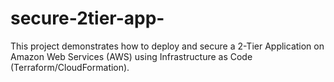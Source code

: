 # secure-2tier-app-
This project demonstrates how to deploy and secure a 2-Tier Application on Amazon Web Services (AWS) using Infrastructure as Code (Terraform/CloudFormation).

